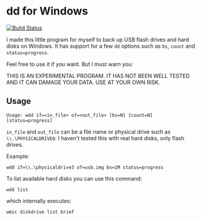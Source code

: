 dd for Windows
==============

[![Build Status][build_status]][build]

I made this little program for myself to back up USB flash drives and hard
disks on Windows. It has support for a few `dd` options such as `bs`, `count`
and `status=progress`.

Feel free to use it if you want. But I must warn you:

THIS IS AN EXPERIMENTAL PROGRAM. IT HAS NOT BEEN WELL TESTED AND IT CAN DAMAGE
YOUR DATA. USE AT YOUR OWN RISK.

Usage
-----

```
Usage: wdd if=<in_file> of=<out_file> [bs=N] [count=N] [status=progress]
```

`in_file` and `out_file` can be a file name or physical drive such as
`\\.\PHYSICALDRIVE0`. I haven't tested this with real hard disks, only flash
drives.

Example:

```
wdd if=\\.\physicaldrive3 of=usb.img bs=1M status=progress
```

To list available hard disks you can use this command:

```
wdd list
```

which internally executes:

```
wmic diskdrive list brief
```

[build]: https://ci.appveyor.com/project/sryze/wdd/branch/master
[build_status]: https://ci.appveyor.com/api/projects/status/2whky0cls6kwm840/branch/master?svg=true
